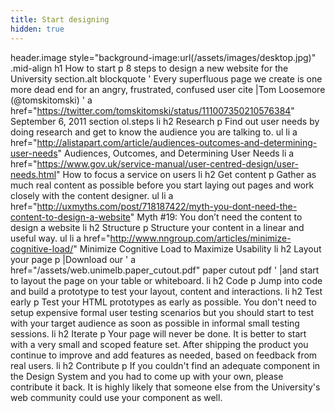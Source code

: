```yaml
---
title: Start designing
hidden: true
---
```

header.image style="background-image:url(/assets/images/desktop.jpg)"
  .mid-align
    h1 How to start
    p 8 steps to design a new website for the University
section.alt
  blockquote
    ' Every superfluous page we create is one more dead end for an angry, frustrated, confused user
    cite
      |Tom Loosemore (@tomskitomski)
      '
      a href="https://twitter.com/tomskitomski/status/111007350210576384" September 6, 2011
section
  ol.steps
    li
      h2 Research
      p Find out user needs by doing research and get to know the audience you are talking to.
      ul
        li
          a href="http://alistapart.com/article/audiences-outcomes-and-determining-user-needs" Audiences, Outcomes, and Determining User Needs
        li
          a href="https://www.gov.uk/service-manual/user-centred-design/user-needs.html" How to focus a service on users
    li
      h2 Get content
      p Gather as much real content as possible before you start laying out pages and work closely with the content designer.
      ul
        li
          a href="http://uxmyths.com/post/718187422/myth-you-dont-need-the-content-to-design-a-website" Myth #19: You don’t need the content to design a website
    li
      h2 Structure
      p Structure your content in a linear and useful way.
      ul
        li
          a href="http://www.nngroup.com/articles/minimize-cognitive-load/" Minimize Cognitive Load to Maximize Usability
    li
      h2 Layout your page
      p
        |Download our
        '
        a href="/assets/web.unimelb.paper_cutout.pdf" paper cutout pdf
        '
        |and start to layout the page on your table or whiteboard.
    li
      h2 Code
      p Jump into code and build a prototype to test your layout, content and interactions.
    li
      h2 Test early
      p Test your HTML prototypes as early as possible. You don't need to setup expensive formal user testing scenarios but you should start to test with your target audience as soon as possible in informal small testing sessions.
    li
      h2 Iterate
      p Your page will never be done. It is better to start with a very small and scoped feature set. After shipping the product you continue to improve and add features as needed, based on feedback from real users.
    li
      h2 Contribute
      p If you couldn't find an adequate component in the Design System and you had to come up with your own, please contribute it back. It is highly likely that someone else from the University's web community could use your component as well.
